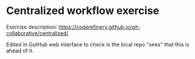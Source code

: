 
# Centralized workflow exercise

Exercise description: https://coderefinery.github.io/git-collaborative/centralized/

Edited in GutHub web interface to check is the local repo "sees" that this is ahead of it.
